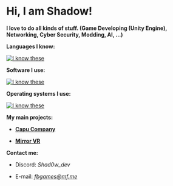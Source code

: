 # Hi, I am Shadow!

**I love to do all kinds of stuff.  (Game Developing (Unity  Engine), Networking, Cyber Security, Modding,  AI, ...)**

**Languages I know:**

[![I know these](https://skillicons.dev/icons?i=cs,js,html,css,php,python)](https://skillicons.dev)

**Software I use:**

[![I know these](https://skillicons.dev/icons?i=unity,visualstudio,vscode,blender,github)](https://skillicons.dev)

**Operating systems I use:**

[![I know these](https://skillicons.dev/icons?i=windows,linux,raspberrypi)](https://skillicons.dev)

**My main projects:**

-  **[Capu Company](https://capucompanyvr.com/)**

- **[Mirror VR](https://github.com/Glitched-Cat-Studios/MirrorVR)**

**Contact me:**

- Discord: *Shad0w_dev*

- E-mail:  *fbgames@mf.me*
